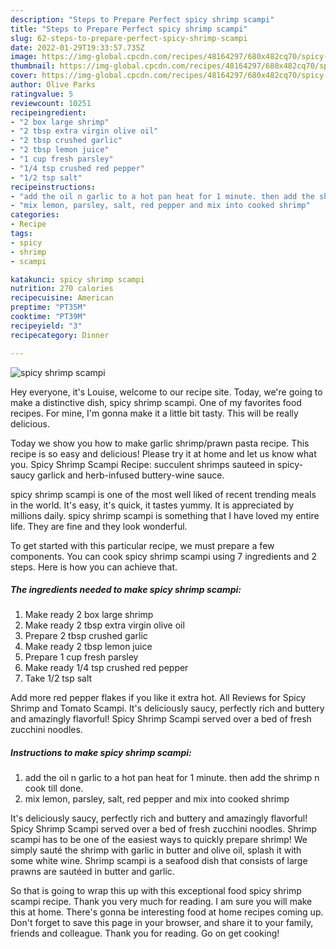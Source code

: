 ```yaml
---
description: "Steps to Prepare Perfect spicy shrimp scampi"
title: "Steps to Prepare Perfect spicy shrimp scampi"
slug: 62-steps-to-prepare-perfect-spicy-shrimp-scampi
date: 2022-01-29T19:33:57.735Z
image: https://img-global.cpcdn.com/recipes/48164297/680x482cq70/spicy-shrimp-scampi-recipe-main-photo.jpg
thumbnail: https://img-global.cpcdn.com/recipes/48164297/680x482cq70/spicy-shrimp-scampi-recipe-main-photo.jpg
cover: https://img-global.cpcdn.com/recipes/48164297/680x482cq70/spicy-shrimp-scampi-recipe-main-photo.jpg
author: Olive Parks
ratingvalue: 5
reviewcount: 10251
recipeingredient:
- "2 box large shrimp"
- "2 tbsp extra virgin olive oil"
- "2 tbsp crushed garlic"
- "2 tbsp lemon juice"
- "1 cup fresh parsley"
- "1/4 tsp crushed red pepper"
- "1/2 tsp salt"
recipeinstructions:
- "add the oil n garlic to a hot pan heat for 1 minute. then add the shrimp n cook till done."
- "mix lemon, parsley, salt, red pepper and mix into cooked shrimp"
categories:
- Recipe
tags:
- spicy
- shrimp
- scampi

katakunci: spicy shrimp scampi 
nutrition: 270 calories
recipecuisine: American
preptime: "PT35M"
cooktime: "PT39M"
recipeyield: "3"
recipecategory: Dinner

---
```



![spicy shrimp scampi](https://img-global.cpcdn.com/recipes/48164297/680x482cq70/spicy-shrimp-scampi-recipe-main-photo.jpg)

Hey everyone, it's Louise, welcome to our recipe site. Today, we're going to make a distinctive dish, spicy shrimp scampi. One of my favorites food recipes. For mine, I'm gonna make it a little bit tasty. This will be really delicious.

Today we show you how to make garlic shrimp/prawn pasta recipe. This recipe is so easy and delicious! Please try it at home and let us know what you. Spicy Shrimp Scampi Recipe: succulent shrimps sauteed in spicy-saucy garlick and herb-infused buttery-wine sauce.

spicy shrimp scampi is one of the most well liked of recent trending meals in the world. It's easy, it's quick, it tastes yummy. It is appreciated by millions daily. spicy shrimp scampi is something that I have loved my entire life. They are fine and they look wonderful.


To get started with this particular recipe, we must prepare a few components. You can cook spicy shrimp scampi using 7 ingredients and 2 steps. Here is how you can achieve that.

<!--inarticleads1-->

##### The ingredients needed to make spicy shrimp scampi:

1. Make ready 2 box large shrimp
1. Make ready 2 tbsp extra virgin olive oil
1. Prepare 2 tbsp crushed garlic
1. Make ready 2 tbsp lemon juice
1. Prepare 1 cup fresh parsley
1. Make ready 1/4 tsp crushed red pepper
1. Take 1/2 tsp salt


Add more red pepper flakes if you like it extra hot. All Reviews for Spicy Shrimp and Tomato Scampi. It&#39;s deliciously saucy, perfectly rich and buttery and amazingly flavorful! Spicy Shrimp Scampi served over a bed of fresh zucchini noodles. 

<!--inarticleads2-->

##### Instructions to make spicy shrimp scampi:

1. add the oil n garlic to a hot pan heat for 1 minute. then add the shrimp n cook till done.
1. mix lemon, parsley, salt, red pepper and mix into cooked shrimp


It&#39;s deliciously saucy, perfectly rich and buttery and amazingly flavorful! Spicy Shrimp Scampi served over a bed of fresh zucchini noodles. Shrimp scampi has to be one of the easiest ways to quickly prepare shrimp! We simply sauté the shrimp with garlic in butter and olive oil, splash it with some white wine. Shrimp scampi is a seafood dish that consists of large prawns are sautéed in butter and garlic. 

So that is going to wrap this up with this exceptional food spicy shrimp scampi recipe. Thank you very much for reading. I am sure you will make this at home. There's gonna be interesting food at home recipes coming up. Don't forget to save this page in your browser, and share it to your family, friends and colleague. Thank you for reading. Go on get cooking!
